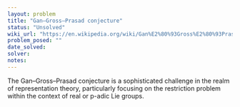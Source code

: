 ```yaml
---
layout: problem
title: "Gan–Gross–Prasad conjecture"
status: "Unsolved"
wiki_url: "https://en.wikipedia.org/wiki/Gan%E2%80%93Gross%E2%80%93Prasad_conjecture"
problem_posed: ""
date_solved:
solver:
notes:
---
```

The Gan–Gross–Prasad conjecture is a sophisticated challenge in the realm of representation theory, particularly focusing on the restriction problem within the context of real or p-adic Lie groups.
